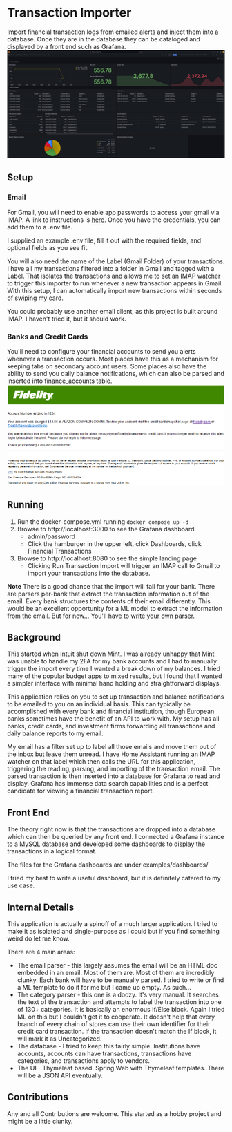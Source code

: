 # Transaction Importer

Import financial transaction logs from emailed alerts and inject them into a database. Once they are in the database
they can be cataloged and displayed by a front end such as Grafana.
![finance_dashboards_example.PNG](examples/finance_dashboards_example.PNG)

## Setup
### Email
For Gmail, you will need to enable app passwords to access your gmail via IMAP. A link to instructions is [here](https://support.google.com/accounts/answer/185833).
Once you have the credentials, you can add them to a .env file.

I supplied an example .env file, fill it out with the required fields, and optional fields as you see fit.

You will also need the name of the Label (Gmail Folder) of your transactions. I have all my transactions filtered into a
folder in Gmail and tagged with a Label. That isolates the transactions and allows me to set an IMAP watcher to trigger 
this importer to run whenever a new transaction appears in Gmail. With this setup, I can automatically import new 
transactions within seconds of swiping my card.

You could probably use another email client, as this project is built around IMAP. I haven't tried it, but it should work.

### Banks and Credit Cards
You'll need to configure your financial accounts to send you alerts whenever a transaction occurs. Most places have this
as a mechanism for keeping tabs on secondary account users. Some places also have the ability to send you daily balance
notifications, which can also be parsed and inserted into finance_accounts table.
![finance_dashboards_example.PNG](examples/fidelity_alert.PNG)

## Running

1. Run the docker-compose.yml running `docker compose up -d`
2. Browse to http://localhost:3000 to see the Grafana dashboard.
   * admin/password
   * Click the hamburger in the upper left, click Dashboards, click Financial Transactions
3. Browse to http://localhost:8080 to see the simple landing page
   * Clicking Run Transaction Import will trigger an IMAP call to Gmail to import your transactions into the database.

**Note**
There is a good chance that the import will fail for your bank. There are parsers per-bank that extract the transaction
information out of the email. Every bank structures the contents of their email differently. This would be an excellent
opportunity for a ML model to extract the information from the email. But for now...
You'll have to [write your own parser](https://github.com/bckelly1/transaction_importer/tree/master/src/institution_parser).

## Background
This started when Intuit shut down Mint. I was already unhappy that Mint was unable to handle my 2FA for my bank accounts
and I had to manually trigger the import every time I wanted a break down of my balances. I tried many of the popular
budget apps to mixed results, but I found that I wanted a simpler interface with minimal hand holding and straightforward
displays.

This application relies on you to set up transaction and balance notifications to be emailed to you on an individual basis.
This can typically be accomplished with every bank and financial institution, though European banks sometimes have the
benefit of an API to work with. My setup has all banks, credit cards, and investment firms forwarding all transactions
and daily balance reports to my email. 

My email has a filter set up to label all those emails and move them out of the 
inbox but leave them unread. I have Home Assistant running an IMAP watcher on that label which then calls the URL for
this application, triggering the reading, parsing, and importing of the transaction email. The parsed transaction is
then inserted into a database for Grafana to read and display. Grafana has immense data search capabilities and is a
perfect candidate for viewing a financial transaction report.

## Front End
The theory right now is that the transactions are dropped into a database which can then be queried by any front end. I
connected a Grafana instance to a MySQL database and developed some dashboards to display the transactions in a logical
format.

The files for the Grafana dashboards are under examples/dashboards/

I tried my best to write a useful dashboard, but it is definitely catered to my use case.

## Internal Details
This application is actually a spinoff of a much larger application. I tried to make it as isolated and single-purpose as
I could but if you find something weird do let me know.

There are 4 main areas:
* The email parser - this largely assumes the email will be an HTML doc embedded in an email. Most of them are. Most of
them are incredibly clunky. Each bank will have to be manually parsed. I tried to write or find a ML template to do it
for me but I came up empty. As such...
* The category parser - this one is a doozy. It's very manual. It searches the text of the transaction and attempts to
label the transaction into one of 130+ categories. It is basically an enormous If/Else block. Again I tried ML on this
but I couldn't get it to cooperate. It doesn't help that every branch of every chain of stores can use their own
identifier for their credit card transaction. If the transaction doesn't match the If block, it will mark it as Uncategorized.
* The database - I tried to keep this fairly simple. Institutions have accounts, accounts can have transactions,
transactions have categories, and transactions apply to vendors.
* The UI - Thymeleaf based. Spring Web with Thymeleaf templates. There will be a JSON API eventually.

## Contributions
Any and all Contributions are welcome. This started as a hobby project and might be a little clunky.
